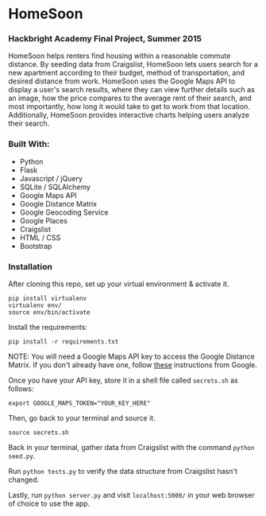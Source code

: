 # HomeSoon
### Hackbright Academy Final Project, Summer 2015
HomeSoon helps renters find housing within a reasonable commute distance. By seeding data from Craigslist, HomeSoon lets users search for a new apartment according to their budget, method of transportation, and desired distance from work. HomeSoon uses the Google Maps API to display a user's search results, where they can view further details such as an image, how the price compares to the average rent of their search, and most importantly, how long it would take to get to work from that location. Additionally, HomeSoon provides interactive charts helping users analyze their search.

### Built With:
- Python
- Flask
- Javascript / jQuery
- SQLite / SQLAlchemy
- Google Maps API
- Google Distance Matrix
- Google Geocoding Service
- Google Places
- Craigslist
- HTML / CSS
- Bootstrap

### Installation

After cloning this repo, set up your virtual environment & activate it.
```
pip install virtualenv
virtualenv env/
source env/bin/activate
```
Install the requirements:
```
pip install -r requirements.txt
```
NOTE: You will need a Google Maps API key to access the Google Distance Matrix. If you don't already have one, follow [these](https://developers.google.com/maps/documentation/javascript/tutorial) instructions from Google.

Once you have your API key, store it in a shell file called `secrets.sh` as follows:
```
export GOOGLE_MAPS_TOKEN="YOUR_KEY_HERE"
```

Then, go back to your terminal and source it.
```
source secrets.sh
```

Back in your terminal, gather data from Craigslist with the command `python seed.py`.

Run `python tests.py` to verify the data structure from Craigslist hasn't changed.

Lastly, run `python server.py` and visit `localhost:5000/` in your web browser of choice to use the app.
